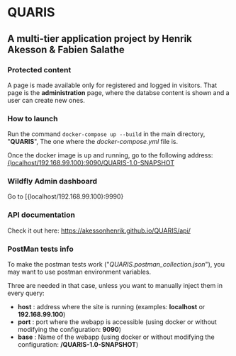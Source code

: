 # QUARIS

## A multi-tier application project by Henrik Akesson & Fabien Salathe

### Protected content
A page is made available only for registered and logged in visitors. That page is the **administration** page, where the databse content is shown and a user can create new ones.

### How to launch
Run the command `docker-compose up --build` in the main directory, "**QUARIS**", The one where the *docker-compose.yml* file is.

Once the docker image is up and running, go to the following address: [{localhost/192.168.99.100}:9090/QUARIS-1.0-SNAPSHOT](http://localhost:8080/QUARIS-1.0-SNAPSHOT)

### Wildfly Admin dashboard
Go to [{localhost/192.168.99.100}:9990}


### API documentation
Check it out here: https://akessonhenrik.github.io/QUARIS/api/

### PostMan tests info
To make the postman tests work ("*QUARIS.postman_collection.json*"), you may want to use postman environment variables.

Three are needed in that case, unless you want to manually inject them in every query:

 - **host** : address where the site is running (examples: **localhost** or **192.168.99.100**)
 - **port** : port where the webapp is accessible (using docker or without modifying the configuration: **9090**)
 - **base** : Name of the webapp (using docker or without modifying the configuration: **/QUARIS-1.0-SNAPSHOT**)
